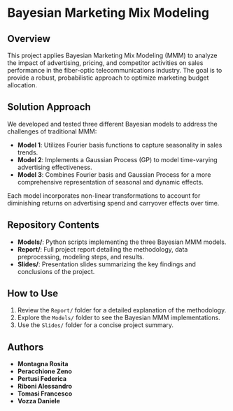 # Bayesian Marketing Mix Modeling

## Overview
This project applies Bayesian Marketing Mix Modeling (MMM) to analyze the impact of advertising, pricing, and competitor activities on sales performance in the fiber-optic telecommunications industry. The goal is to provide a robust, probabilistic approach to optimize marketing budget allocation.

## Solution Approach
We developed and tested three different Bayesian models to address the challenges of traditional MMM:

- **Model 1**: Utilizes Fourier basis functions to capture seasonality in sales trends.
- **Model 2**: Implements a Gaussian Process (GP) to model time-varying advertising effectiveness.
- **Model 3**: Combines Fourier basis and Gaussian Process for a more comprehensive representation of seasonal and dynamic effects.

Each model incorporates non-linear transformations to account for diminishing returns on advertising spend and carryover effects over time.

## Repository Contents
- **Models/**: Python scripts implementing the three Bayesian MMM models.
- **Report/**: Full project report detailing the methodology, data preprocessing, modeling steps, and results.
- **Slides/**: Presentation slides summarizing the key findings and conclusions of the project.

## How to Use
1. Review the `Report/` folder for a detailed explanation of the methodology.
2. Explore the `Models/` folder to see the Bayesian MMM implementations.
3. Use the `Slides/` folder for a concise project summary.

## Authors
- **Montagna Rosita**
- **Peracchione Zeno**
- **Pertusi Federica**
- **Riboni Alessandro**
- **Tomasi Francesco**
- **Vozza Daniele**
